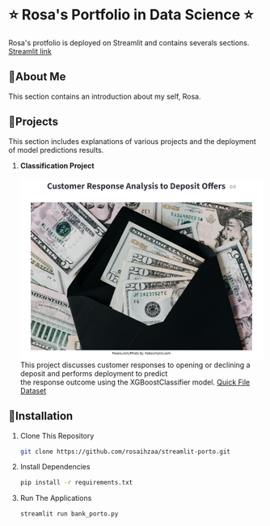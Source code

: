 # ⭐ Rosa's Portfolio in Data Science ⭐
 Rosa's protfolio is deployed on Streamlit and contains severals sections. [Streamlit link](https://project-rosa.streamlit.app/)

## 📍About Me
  This section contains an introduction about my self, Rosa.
## 📍Projects
  This section includes explanations of various projects and the deployment of model predictions results.
1. <b>Classification Project</b><br><br>
   ![](Image%20Classfication.png)<br>
   This project discusses customer responses to opening or declining a deposit and 
   performs deployment to predict <br> the response outcome using the XGBoostClassifier model.
   [Quick File](https://colab.research.google.com/drive/1pQA9UKL_DpwIcDsf9X7SDz-EIxvLDR97?usp=sharing) [Dataset](https://www.kaggle.com/datasets/janiobachmann/bank-marketing-dataset)
## 📍Installation
1. Clone This Repository
   ```bash
   git clone https://github.com/rosaihzaa/streamlit-porto.git
3. Install Dependencies
   ```bash
   pip install -r requirements.txt
5. Run The Applications
   ```bash
   streamlit run bank_porto.py
